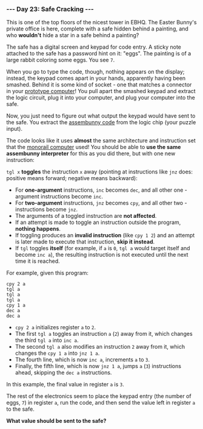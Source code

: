 ### --- Day 23: Safe Cracking ---

This is one of the top floors of the nicest tower in EBHQ. The Easter 
Bunny's private office is here, complete with a safe hidden behind a 
painting, and who **wouldn't** hide a star in a safe behind a painting?

The safe has a digital screen and keypad for code entry. A sticky note 
attached to the safe has a password hint on it: "eggs". The painting is of 
a large rabbit coloring some eggs. You see `7`.

When you go to type the code, though, nothing appears on the display; 
instead, the keypad comes apart in your hands, apparently having been 
smashed. Behind it is some kind of socket - one that matches a connector in 
your [prototype computer](https://adventofcode.com/2016/day/11)! You pull apart the smashed keypad and extract the 
logic circuit, plug it into your computer, and plug your computer into the 
safe.

Now, you just need to figure out what output the keypad would have sent to 
the safe. You extract the [assembunny code](https://adventofcode.com/2016/day/12) from the logic chip (your puzzle 
input).

The code looks like it uses **almost** the same architecture and instruction 
set that the [monorail computer](https://adventofcode.com/2016/day/12) used! You should be able to **use the same 
assembunny interpreter** for this as you did there, but with one new 
instruction:

`tgl x` **toggles** the instruction `x` away (pointing at instructions like `jnz` 
does: positive means forward; negative means backward):

- For **one-argument** instructions, `inc` becomes `dec`, and all other one
-argument instructions become `inc`.
- For **two-argument** instructions, `jnz` becomes `cpy`, and all other two
-instructions become `jnz`.
- The arguments of a toggled instruction are **not affected**.
- If an attempt is made to toggle an instruction outside the program, 
**nothing happens**.
- If toggling produces an **invalid instruction** (like `cpy 1 2`) and an 
attempt is later made to execute that instruction, **skip it instead**.
- If `tgl` toggles **itself** (for example, if `a` is `0`, `tgl a` would target 
itself and become `inc a`), the resulting instruction is not executed 
until the next time it is reached.

For example, given this program:
```
cpy 2 a
tgl a
tgl a
tgl a
cpy 1 a
dec a
dec a
```
- `cpy 2 a` initializes register `a` to `2`.
- The first `tgl a` toggles an instruction `a` (`2`) away from it, which 
changes the third `tgl a` into `inc a`.
- The second `tgl a` also modifies an instruction `2` away from it, which 
changes the `cpy 1 a` into `jnz 1 a`.
- The fourth line, which is now `inc a`, increments `a` to `3`.
- Finally, the fifth line, which is now `jnz 1 a`, jumps `a` (`3`) 
instructions ahead, skipping the `dec a` instructions.

In this example, the final value in register `a` is `3`.

The rest of the electronics seem to place the keypad entry (the number of 
eggs, `7`) in register `a`, run the code, and then send the value left in 
register `a` to the safe.

**What value should be sent to the safe?**
